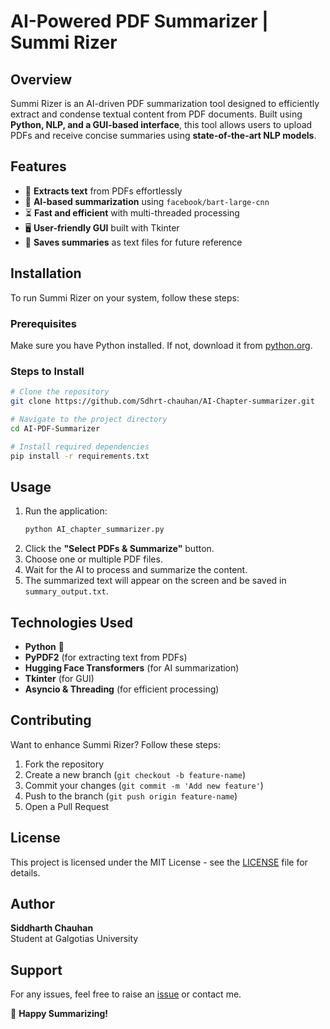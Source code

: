 # AI-Powered PDF Summarizer | Summi Rizer

## Overview
Summi Rizer is an AI-driven PDF summarization tool designed to efficiently extract and condense textual content from PDF documents. Built using **Python, NLP, and a GUI-based interface**, this tool allows users to upload PDFs and receive concise summaries using **state-of-the-art NLP models**.

## Features
- 📄 **Extracts text** from PDFs effortlessly
- 🧠 **AI-based summarization** using `facebook/bart-large-cnn`
- ⏳ **Fast and efficient** with multi-threaded processing
- 🖥️ **User-friendly GUI** built with Tkinter
- 📝 **Saves summaries** as text files for future reference

## Installation
To run Summi Rizer on your system, follow these steps:

### Prerequisites
Make sure you have Python installed. If not, download it from [python.org](https://www.python.org/downloads/).

### Steps to Install
```bash
# Clone the repository
git clone https://github.com/Sdhrt-chauhan/AI-Chapter-summarizer.git

# Navigate to the project directory
cd AI-PDF-Summarizer

# Install required dependencies
pip install -r requirements.txt
```

## Usage
1. Run the application:
   ```bash
   python AI_chapter_summarizer.py
   ```
2. Click the **"Select PDFs & Summarize"** button.
3. Choose one or multiple PDF files.
4. Wait for the AI to process and summarize the content.
5. The summarized text will appear on the screen and be saved in `summary_output.txt`.

## Technologies Used
- **Python** 🐍
- **PyPDF2** (for extracting text from PDFs)
- **Hugging Face Transformers** (for AI summarization)
- **Tkinter** (for GUI)
- **Asyncio & Threading** (for efficient processing)

## Contributing
Want to enhance Summi Rizer? Follow these steps:
1. Fork the repository
2. Create a new branch (`git checkout -b feature-name`)
3. Commit your changes (`git commit -m 'Add new feature'`)
4. Push to the branch (`git push origin feature-name`)
5. Open a Pull Request

## License
This project is licensed under the MIT License - see the [LICENSE](LICENSE) file for details.

## Author
**Siddharth Chauhan**  
Student at Galgotias University

## Support
For any issues, feel free to raise an [issue](https://github.com/Sdhrt-chauhan/AI-Chapter-summarizer/issues) or contact me.

🚀 **Happy Summarizing!**


